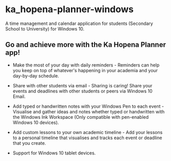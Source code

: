 # ka_hopena-planner-windows

A time management and calendar application for students (Secondary School to University) for Windows 10.

## Go and achieve more with the Ka Hopena Planner app!


* Make the most of your day with daily reminders - Reminders can help you keep on top of whatever's happening in your academia and your day-by-day schedule.


* Share with other students via email - Sharing is caring! Share your events and deadlines with other students or peers via Windows 10 Email.


* Add typed or handwritten notes with your Windows Pen to each event - Visualise and gather ideas and notes whether typed or handwritten with the Windows Ink Workspace (Only compatible with pen-enabled Windows 10 devices).


* Add custom lessons to your own academic timeline - Add your lessons to a personal timeline that visualises and tracks each event or deadline that you create.


* Support for Windows 10 tablet devices.
